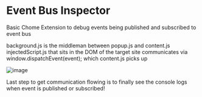 # Event Bus Inspector
Basic Chome Extension to debug events being published and subscribed to event bus

background.js is the middleman between popup.js and content.js
injectedScript.js that sits in the DOM of the target site communicates via window.dispatchEvent(event); which content.js picks up

![image](https://github.com/user-attachments/assets/d46ab952-5745-47bb-bac3-854ff1a0d36d)

Last step to get communication flowing is to finally see the console logs when event is published or subscribed!





